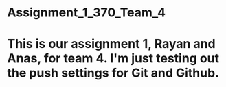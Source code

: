 # Assignment_1_370_Team_4

# This is our assignment 1, Rayan and Anas, for team 4. I'm just testing out the push settings for Git and Github.